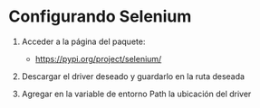 # Configurando Selenium

1. Acceder a la página del paquete:

    - https://pypi.org/project/selenium/

2. Descargar el driver deseado y guardarlo en la ruta deseada

3. Agregar en la variable de entorno Path la ubicación del driver
